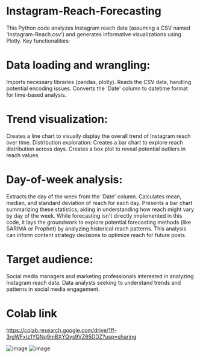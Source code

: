 # Instagram-Reach-Forecasting
This Python code analyzes Instagram reach data (assuming a CSV named 'Instagram-Reach.csv') and generates informative visualizations using Plotly.
Key functionalities:

# Data loading and wrangling:
Imports necessary libraries (pandas, plotly).
Reads the CSV data, handling potential encoding issues.
Converts the 'Date' column to datetime format for time-based analysis.

# Trend visualization:
Creates a line chart to visually display the overall trend of Instagram reach over time.
Distribution exploration:
Creates a bar chart to explore reach distribution across days.
Creates a box plot to reveal potential outliers in reach values.

# Day-of-week analysis:
Extracts the day of the week from the 'Date' column.
Calculates mean, median, and standard deviation of reach for each day.
Presents a bar chart summarizing these statistics, aiding in understanding how reach might vary by day of the week.
While forecasting isn't directly implemented in this code, it lays the groundwork to explore potential forecasting methods (like SARIMA or Prophet) by analyzing historical reach patterns. This analysis can inform content strategy decisions to optimize reach for future posts.

# Target audience:

Social media managers and marketing professionals interested in analyzing Instagram reach data.
Data analysts seeking to understand trends and patterns in social media engagement.

# Colab link
https://colab.research.google.com/drive/1ff-3rgWFxiz1YQNq9mBXYQys9VZ65DDZ?usp=sharing

![image](https://github.com/user-attachments/assets/108a37a8-a3c2-4828-bb19-b6b8dfb12b36)
![image](https://github.com/user-attachments/assets/68c274f4-ead4-4132-a208-8ba097d39394)



